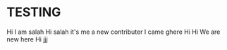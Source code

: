 # TESTING

Hi I am salah
Hi salah it's me a new contributer
I came ghere Hi
Hi
We are new here 
Hi
jjj

